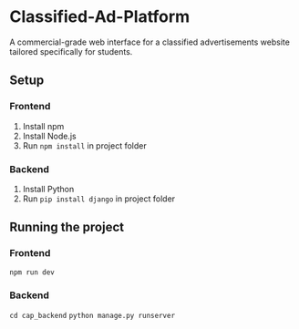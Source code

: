 # Classified-Ad-Platform

A commercial-grade web interface for a classified advertisements website tailored specifically for students.

## Setup

### Frontend

1. Install npm
2. Install Node.js
3. Run `npm install` in project folder

### Backend

1. Install Python
2. Run `pip install django` in project folder

## Running the project

### Frontend

`npm run dev`

### Backend

`cd cap_backend`
`python manage.py runserver`

